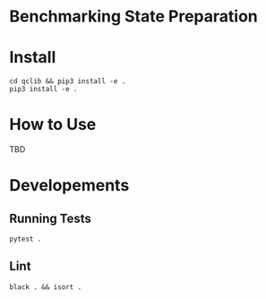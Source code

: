 # Benchmarking State Preparation

# Install

```
cd qclib && pip3 install -e .
pip3 install -e .
```

# How to Use
TBD

# Developements

## Running Tests

```
pytest . 
```

## Lint
```
black . && isort .
```